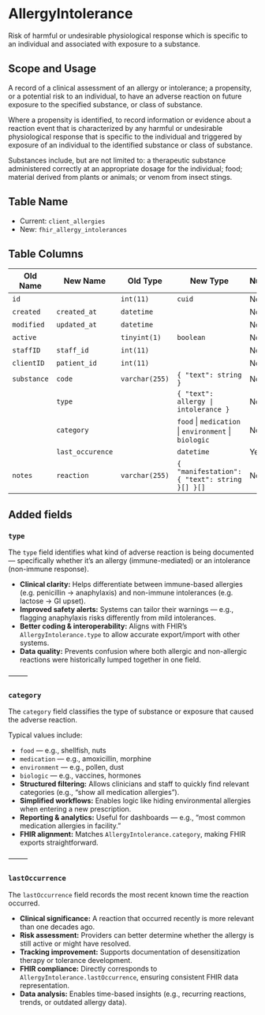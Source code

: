# AllergyIntolerance

Risk of harmful or undesirable physiological response which is specific to an individual and associated with exposure to a substance.

## Scope and Usage

A record of a clinical assessment of an allergy or intolerance; a propensity, or a potential risk to an individual, to have an adverse reaction on future exposure to the specified substance, or class of substance.

Where a propensity is identified, to record information or evidence about a reaction event that is characterized by any harmful or undesirable physiological response that is specific to the individual and triggered by exposure of an individual to the identified substance or class of substance.

Substances include, but are not limited to: a therapeutic substance administered correctly at an appropriate dosage for the individual; food; material derived from plants or animals; or venom from insect stings.

## Table Name

-   Current: `client_allergies`
-   New: `fhir_allergy_intolerances`

## Table Columns

| Old Name    | New Name         | Old Type       | New Type                                              | Nullable | Default                 |
| ----------- | ---------------- | -------------- | ----------------------------------------------------- | -------- | ----------------------- |
| `id`        |                  | `int(11)`      | `cuid`                                                | No       |                         |
| `created`   | `created_at`     | `datetime`     |                                                       | No       |                         |
| `modified`  | `updated_at`     | `datetime`     |                                                       | No       |                         |
| `active`    |                  | `tinyint(1)`   | `boolean`                                             | No       | `true`                  |
| `staffID`   | `staff_id`       | `int(11)`      |                                                       | No       |                         |
| `clientID`  | `patient_id`     | `int(11)`      |                                                       | No       |                         |
| `substance` | `code`           | `varchar(255)` | `{ "text": string }`                                  | No       |                         |
|             | `type`           |                | `{ "text": allergy \| intolerance }`                  | No       | `{ "text": "allergy" }` |
|             | `category`       |                | `food` \| `medication` \| `environment` \| `biologic` | No       |                         |
|             | `last_occurence` |                | `datetime`                                            | Yes      | `NULL`                  |
| `notes`     | `reaction`       | `varchar(255)` | `{ "manifestation": { "text": string }[] }[]`         | No       | `[]`                    |

## Added fields

### `type`

The `type` field identifies what kind of adverse reaction is being documented — specifically whether it’s an allergy (immune-mediated) or an intolerance (non-immune response).

-   **Clinical clarity:** Helps differentiate between immune-based allergies (e.g. penicillin → anaphylaxis) and non-immune intolerances (e.g. lactose → GI upset).
-   **Improved safety alerts:** Systems can tailor their warnings — e.g., flagging anaphylaxis risks differently from mild intolerances.
-   **Better coding & interoperability:** Aligns with FHIR’s `AllergyIntolerance.type` to allow accurate export/import with other systems.
-   **Data quality:** Prevents confusion where both allergic and non-allergic reactions were historically lumped together in one field.

⸻

### `category`

The `category` field classifies the type of substance or exposure that caused the adverse reaction.

Typical values include:

-   `food` — e.g., shellfish, nuts
-   `medication` — e.g., amoxicillin, morphine
-   `environment` — e.g., pollen, dust
-   `biologic` — e.g., vaccines, hormones
-   **Structured filtering:** Allows clinicians and staff to quickly find relevant categories (e.g., “show all medication allergies”).
-   **Simplified workflows:** Enables logic like hiding environmental allergies when entering a new prescription.
-   **Reporting & analytics:** Useful for dashboards — e.g., “most common medication allergies in facility.”
-   **FHIR alignment:** Matches `AllergyIntolerance.category`, making FHIR exports straightforward.

⸻

### `lastOccurrence`

The `lastOccurrence` field records the most recent known time the reaction occurred.

-   **Clinical significance:** A reaction that occurred recently is more relevant than one decades ago.
-   **Risk assessment:** Providers can better determine whether the allergy is still active or might have resolved.
-   **Tracking improvement:** Supports documentation of desensitization therapy or tolerance development.
-   **FHIR compliance:** Directly corresponds to `AllergyIntolerance.lastOccurrence`, ensuring consistent FHIR data representation.
-   **Data analysis:** Enables time-based insights (e.g., recurring reactions, trends, or outdated allergy data).
